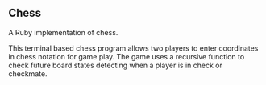 ## Chess

A Ruby implementation of chess.

This terminal based chess program allows two players to enter coordinates in chess notation for game play. The game uses a recursive function to check future board states detecting when a player is in check or checkmate.
